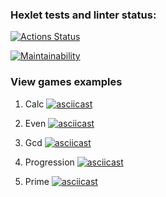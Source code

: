 ### Hexlet tests and linter status:
[![Actions Status](https://github.com/cofeinum/frontend-project-44/workflows/hexlet-check/badge.svg)](https://github.com/cofeinum/frontend-project-44/actions)

[![Maintainability](https://api.codeclimate.com/v1/badges/ebb6a81b32efa6fb3252/maintainability)](https://codeclimate.com/github/cofeinum/frontend-project-44/maintainability)

### View games examples
1. Calc
[![asciicast](https://asciinema.org/a/579021.svg)](https://asciinema.org/a/579021)

2. Even
[![asciicast](https://asciinema.org/a/579044.svg)](https://asciinema.org/a/579044)

3. Gcd
[![asciicast](https://asciinema.org/a/579040.svg)](https://asciinema.org/a/579040)

4. Progression
[![asciicast](https://asciinema.org/a/579123.svg)](https://asciinema.org/a/579123)

5. Prime
[![asciicast](https://asciinema.org/a/579143.svg)](https://asciinema.org/a/579143)